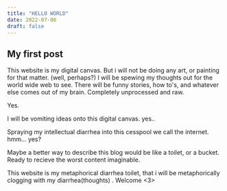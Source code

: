 ```yaml
---
title: "HELLO WORLD"
date: 2022-07-06
draft: false
---
```


## My first post

This website is my digital canvas. But i will not be doing any art, or painting for that matter. (well, perhaps?) I will be spewing my thoughts out for the world wide web to see. There will be funny stories, how to's, and whatever else comes out of my brain. Completely unprocessed and raw.

Yes.

I will be vomiting ideas onto this digital canvas.
yes..


Spraying my intellectual diarrhea into this cesspool we call the internet.
hmm... yes?



Maybe a better way to describe this blog would be like a toilet, or a bucket. Ready to recieve the worst content imaginable.

This website is my metaphorical diarrhea toilet, that i will be metaphorically clogging with my diarrhea(thoughts)
.
Welcome <3>
